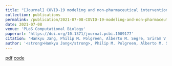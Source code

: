 ```yaml
---
title: "[Journal] COVID-19 modeling and non-pharmaceutical interventions in an outpatient dialysis unit"
collection: publications
permalink: /publication/2021-07-08-COVID-19-modeling-and-non-pharmaceutical-interventions-in-an-outpatient-dialysis-unit
date: 2021-07-08
venue: 'PLoS Computational Biology'
paperurl: 'https://doi.org/10.1371/journal.pcbi.1009177'
citation: 'Hankyu Jang, Philip M. Polgreen, Alberto M. Segre, Sriram V. Pemmaraju. 2021. &quot;COVID-19 modeling and non-pharmaceutical interventions in an outpatient dialysis unit&quot; <i>PLoS Computational Biology</i>' 
author: '<strong>Hankyu Jang</strong>, Philip M. Polgreen, Alberto M. Segre, and Sriram V. Pemmaraju'
---
```


[pdf](http://HankyuJang.github.io/files/paper/PLOS21_COVID19_modeling_NPIs.pdf)
[code](https://github.com/HankyuJang/Dialysis_COVID19)
